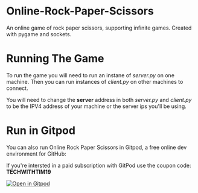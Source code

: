 # Online-Rock-Paper-Scissors
An online game of rock paper scissors, supporting infinite games. Created with pygame and sockets.

# Running The Game
To run the game you will need to run an instane of *server.py* on one machine. Then you can run instances of *client.py* on other machines to connect.

You will need to change the **server** address in both *server.py* and *client.py* to be the IPV4 address of your machine or the server ips you'll be using.

# Run in Gitpod

You can also run Online Rock Paper Scissors in Gitpod, a free online dev environment for GitHub:

If you're intersted in a paid subscription with GitPod use the coupon code: **TECHWITHTIM19**

[![Open in Gitpod](https://gitpod.io/button/open-in-gitpod.svg)](https://gitpod.io/#https://github.com/techwithtim/Online-Rock-Paper-Scissors/blob/master/game.py)
